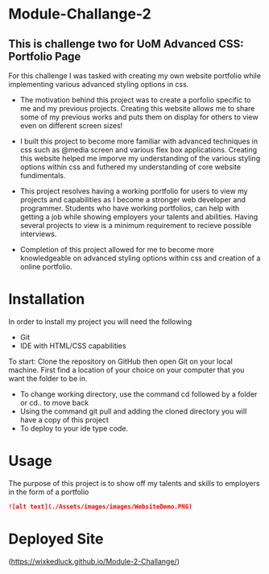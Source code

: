 # Module-Challange-2
## This is challenge two for UoM Advanced CSS: Portfolio Page
For this challenge I was tasked with creating my own website portfolio while implementing various advanced styling options in css. 

- The motivation behind this project was to create a porfolio specific to me and my previous projects. Creating this website allows me to share some of my previous
works and puts them on display for others to view even on different screen sizes! 

- I built this project to become more familiar with advanced techniques in css such as @media screen and various flex box applications. Creating this website helped
me imporve my understanding of the various styling options within css and futhered my understanding of core website fundimentals.  

- This project resolves having a working portfolio for users to view my projects and capabilities as I become a stronger web developer and programmer. Students who have working portfolios, can help with getting a job while showing employers your talents and abilities. Having several projects to view is a minimum requirement to recieve possible interviews. 

- Completion of this project allowed for me to become more knowledgeable on advanced styling options within css and creation of a online portfolio. 




# Installation
In order to install my project you will need the following

- Git
- IDE with HTML/CSS capabilities 

To start: 
Clone the repository on GitHub then open Git on your local machine. First find a location of your choice on your computer that you want the folder to be in.
- To change working directory, use the command cd followed by a folder or cd.. to move back  
- Using the command git pull and adding the cloned directory you will have a copy of this project
- To deploy to your ide type code. 

# Usage 
The purpose of this project is to show off my talents and skills to employers in the form of a portfolio  

```md 
![alt text](./Assets/images/images/WebsiteDemo.PNG)
```


# Deployed Site

(https://wixkedluck.github.io/Module-2-Challange/)


